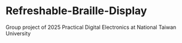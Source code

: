 # Refreshable-Braille-Display
Group project of 2025 Practical Digital Electronics at National Taiwan University

